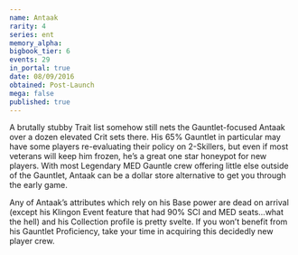 ```yaml
---
name: Antaak
rarity: 4
series: ent
memory_alpha:
bigbook_tier: 6
events: 29
in_portal: true
date: 08/09/2016
obtained: Post-Launch
mega: false
published: true
---
```


A brutally stubby Trait list somehow still nets the Gauntlet-focused Antaak over a dozen elevated Crit sets there. His 65% Gauntlet in particular may have some players re-evaluating their policy on 2-Skillers, but even if most veterans will keep him frozen, he’s a great one star honeypot for new players. With most Legendary MED Gauntle crew offering little else outside of the Gauntlet, Antaak can be a dollar store alternative to get you through the early game.

Any of Antaak’s attributes which rely on his Base power are dead on arrival (except his Klingon Event feature that had 90% SCI and MED seats…what the hell) and his Collection profile is pretty svelte. If you won’t benefit from his Gauntlet Proficiency, take your time in acquiring this decidedly new player crew.
